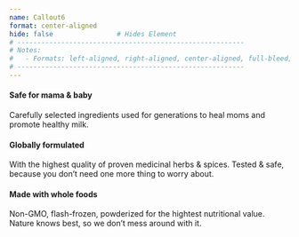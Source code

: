 ```yaml
---
name: Callout6
format: center-aligned
hide: false                # Hides Element
# ---------------------------------------------------------
# Notes:
#   - Formats: left-aligned, right-aligned, center-aligned, full-bleed, big-numbers
# ---------------------------------------------------------
---
```



<section class="mama-and-baby">

####  Safe for mama & baby

Carefully selected ingredients used for generations to heal moms and promote healthy milk.

</section>


<section class="global">

####  Globally formulated

With the highest quality of proven medicinal herbs & spices. Tested & safe, because you don’t need one more thing to worry about.

</section>


<section class="whole-foods">

####  Made with whole foods

Non-GMO, flash-frozen,  powderized for the hightest nutritional value. Nature knows best, so we don’t mess around with it.

</section>
